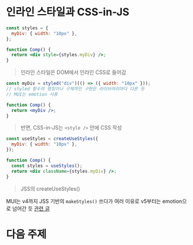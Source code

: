 # 인라인 스타일과 CSS-in-JS

```jsx
const styles = {
  myDiv: { width: "10px" },
};

function Comp() {
  return <div style={styles.myDiv} />;
}
```

> 인라인 스타일은 DOM에서 인라인 CSS로 들어감

```jsx
const myDiv = styled("div")(() => ({ width: "10px" }));
// styled 함수의 명칭이나 구체적인 구현은 라이브러리마다 다른 듯
// MUI는 emotion 사용

function Comp() {
  return <myDiv />;
}
```

> 반면, CSS-in-JS는 `<style />` 안에 CSS 작성

```jsx
const useStyles = createUseStyles({
  myDiv: { width: "10px" },
});

function Comp() {
  const styles = useStyles();
  return <div className={styles.myDiv} />;
}
```

> JSS의 createUseStyles()

MUI는 v4까지 JSS 기반의 `makeStyles()` 쓰다가 여러 이유로 v5부터는 emotion으로 넘어간 듯 [관련 글](https://hoontae24.github.io/19)

# 다음 주제
